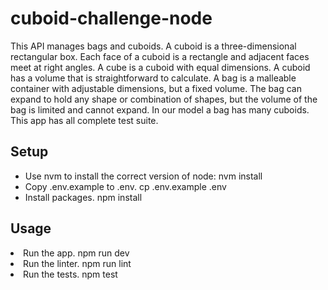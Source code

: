 # cuboid-challenge-node
This API manages bags and cuboids. A cuboid is a three-dimensional rectangular box. Each face of a cuboid is a rectangle and adjacent faces meet at right angles. 
A cube is a cuboid with equal dimensions. A cuboid has a volume that is straightforward to calculate.
A bag is a malleable container with adjustable dimensions, but a fixed volume. 
The bag can expand to hold any shape or combination of shapes, but the volume of the bag is limited and cannot expand. 
In our model a bag has many cuboids.
This app has all complete test suite.

<h2>Setup </h2>
<ul>
<li>Use nvm to install the correct version of node:
    nvm install
</li>
<li>Copy .env.example to .env.
    cp .env.example .env
</li>
<li>Install packages.
  npm install
</li>
</ul>
<h2>Usage</h2>
<li>Run the app.
npm run dev
<li>Run the linter.
npm run lint
<li>Run the tests.
npm test</li>

